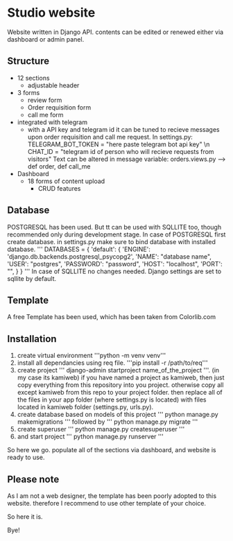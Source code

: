 # Studio website

Website written in Django API. contents can be edited or renewed either via dashboard or admin panel.

## Structure

- 12 sections 
	- adjustable header
- 3 forms
	- review form
	- Order requisition form
	- call me form
- integrated with telegram 
	- with a API key and telegram id it can be tuned to recieve messages upon order requisition and call me request.
     In settings.py: TELEGRAM_BOT_TOKEN = "here paste telegram bot api key" \n CHAT_ID = "telegram id of person who will recieve requests from visitors"
     Text can be altered in message variable:
       orders.views.py --> def order, def call_me
- Dashboard
	- 18 forms of content upload
		- CRUD features

## Database

POSTGRESQL has been used. But tt can be used with SQLLITE too, though recommended only during development stage.
In case of POSTGRESQL first create database.
in settings.py make sure to bind database with installed database. 
'''
DATABASES = {
    'default': {
        'ENGINE': 'django.db.backends.postgresql_psycopg2',
        'NAME': "database name",
        'USER': "postgres",
        'PASSWORD': "password",
        'HOST': "localhost",
        'PORT': "",
    }
}
'''
In case of SQLLITE no changes needed. Django settings are set to sqllite by default.

## Template

A free Template has been used, which has been taken from Colorlib.com  

## Installation

1. create virtual environment '''python -m venv venv'''
2. install all dependancies using req file. '''pip install -r /path/to/req'''
3. create project ''' django-admin startproject name_of_the_project '''. (in my case its kamiweb)
    if you have named a project as kamiweb, then just copy everything from this repository into you project.
   otherwise copy all except kamiweb from this repo to your project folder. then replace all of the files in your app folder (where settings.py is located) with files located in kamiweb folder (settings.py, urls.py).
5. create database based on models of this project
   ''' python manage.py makemigrations '''
   followed by 
   ''' python manage.py migrate '''
6. create superuser ''' python manage.py createsuperuser '''
7. and start project ''' python manage.py runserver '''

So here we go. populate all of the sections via dashboard, and website is ready to use.

## Please note

As I am not a web designer, the template has been poorly adopted to this website. therefore I recommend to use other template of your choice.

So here it is. 

Bye!

